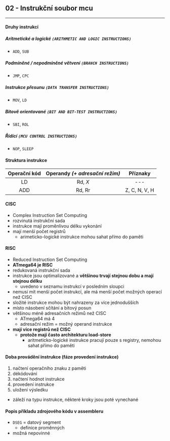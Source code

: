 ## 02 - Instrukční soubor mcu
----

#### Druhy instrukcí
##### Aritmetické a logické `(ARITHMETIC AND LOGIC INSTRUCTIONS)`
  - `ADD`, `SUB`
##### Podmíněné / nepodmíněné větvení `(BRANCH INSTRUCTIONS)`
  - `JMP`, `CPC`
##### Instrukce přesunu `(DATA TRANSFER INSTRUCTIONS)`
  - `MOV`, `LD`
##### Bitově orientované `(BIT AND BIT-TEST INSTRUCTIONS)`
  - `SBI`, `ROL`
##### Řídící `(MCU CONTROL INSTRUCTIONS)`
  - `NOP`, `SLEEP`

#### Struktura instrukce

Operační kód | Operandy *(+ adresační režim)* | Příznaky
:-----------:|:------------------------------:|:--------:
LD | Rd, *X* | ---
ADD | Rd, Rr | Z, C, N, V, H

#### CISC
- Complex Instruction Set Computing
- rozvinutá instrukční sada
- instrukce mají proměnlivou délku vykonání
- mají menší počet registrů
  - arimeticko-logické instrukce mohou sahat přímo do paměti

#### RISC
- Reduced Instruction Set Computing
- **ATmega64 je RISC**
- redukovaná instrukční sada
- instrukce jsou optimalizované a **většinou trvají stejnou dobu a mají stejnou délku**
  - uvedeno v seznamu instrukcí v posledním sloupci
- nemusí mít menší počet instrukcí, ale má menší počet možných operací než CISC
- složité instrukce mohou být nahrazeny za více jednodušších
- místo násobení sčítání a bitový posun
- většinou méně adresačních režimů než CISC
  - ATmega64 má 4
  - adresační režim = možný operand instrukce
- **mají více registrů než CISC**
  - **protože mají často architekturu load-store**
    - aritmeticko-logické instrukce pracují pouze s registry, nemohou sahat přímo do paměti

#### Doba provádění instrukce (fáze provedení instrukce)
1. načtení operačního znaku z paměti
2. dékódování
3. načtení hodnot instrukce
4. provedení instrukce
5. uložení výsledku

- záleží na typu instrukce, některé kroky jsou poté vynechané

#### Popis příkladu zdrojového kódu v assembleru
- `DSEG` = datový segment
  - definice proměnných
- možná nepovinné
